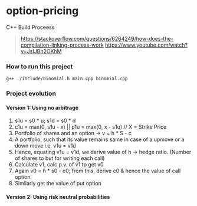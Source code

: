 # option-pricing

C++ Build Proceess 
> https://stackoverflow.com/questions/6264249/how-does-the-compilation-linking-process-work
> https://www.youtube.com/watch?v=JsIJBh2OKhM

### How to run this project
``` g++ ./include/binomial.h main.cpp binomial.cpp ```

### Project evolution 
#### Version 1: Using no arbitrage
1. s1u = s0 * u; s1d = s0 * d
2. c1u = max(0, s1u - x) || p1u = max(0, x - s1u) // X = Strike Price
3. Portfolio of shares and an option -> v = h * S - c
4. A portfolio, such that its value remains same in case of a upmove or a down move i.e. v1u = v1d
5. Hence, equating v1u = v1d, we derive value of h -> hedge ratio. (Number of shares to but for writing each call)
6. Calculate v1, calc p.v. of v1 tp get v0
7. Again v0 = h * s0 - c0; from this, derive c0 & hence the value of call option
8. Similarly get the value of put option

#### Version 2: Using risk neutral probabilities 
